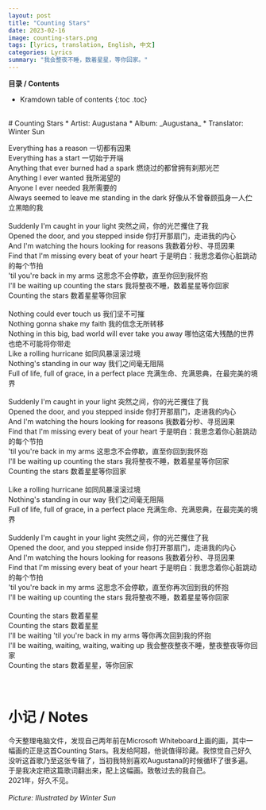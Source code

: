 ```yaml
---
layout: post
title: "Counting Stars"
date: 2023-02-16
image: counting-stars.png
tags: [lyrics, translation, English, 中文]
categories: Lyrics
summary: "我会整夜不睡，数着星星，等你回家。"
---
```


**目录 / Contents**
* Kramdown table of contents
{:toc .toc}
<br/>
# Counting Stars
* Artist: Augustana
* Album: _Augustana_
* Translator: Winter Sun

Everything has a reason 一切都有因果    
Everything has a start 一切始于开端    
Anything that ever burned had a spark 燃烧过的都曾拥有刹那光芒    
Anything I ever wanted 我所渴望的    
Anyone I ever needed 我所需要的    
Always seemed to leave me standing in the dark 好像从不曾眷顾孤身一人伫立黑暗的我    
<br/>
Suddenly I'm caught in your light 突然之间，你的光芒攫住了我    
Opened the door, and you stepped inside 你打开那扇门，走进我的内心    
And I'm watching the hours looking for reasons 我数着分秒、寻觅因果    
Find that I'm missing every beat of your heart 于是明白：我思念着你心脏跳动的每个节拍    
'til you're back in my arms 这思念不会停歇，直至你回到我怀抱    
I'll be waiting up counting the stars 我将整夜不睡，数着星星等你回家    
Counting the stars 数着星星等你回家    
<br/>
Nothing could ever touch us 我们坚不可摧    
Nothing gonna shake my faith 我的信念无所转移     
Nothing in this big, bad world will ever take you away 哪怕这偌大残酷的世界也绝不可能将你带走    
Like a rolling hurricane 如同风暴滚滚过境    
Nothing's standing in our way 我们之间毫无阻隔    
Full of life, full of grace, in a perfect place 充满生命、充满恩典，在最完美的境界    
<br/>
Suddenly I'm caught in your light 突然之间，你的光芒攫住了我    
Opened the door, and you stepped inside 你打开那扇门，走进我的内心    
And I'm watching the hours looking for reasons 我数着分秒、寻觅因果    
Find that I'm missing every beat of your heart 于是明白：我思念着你心脏跳动的每个节拍    
'til you're back in my arms 这思念不会停歇，直至你回到我怀抱    
I'll be waiting up counting the stars 我将整夜不睡，数着星星等你回家    
Counting the stars 数着星星等你回家    
<br/>
Like a rolling hurricane 如同风暴滚滚过境    
Nothing's standing in our way 我们之间毫无阻隔    
Full of life, full of grace, in a perfect place 充满生命、充满恩典，在最完美的境界    
<br/>
Suddenly I'm caught in your light 突然之间，你的光芒攫住了我    
Opened the door, and you stepped inside 你打开那扇门，走进我的内心    
And I'm watching the hours looking for reasons 我数着分秒、寻觅因果    
Find that I'm missing every beat of your heart 于是明白：我思念着你心脏跳动的每个节拍    
'til you're back in my arms 这思念不会停歇，直至你再次回到我的怀抱    
I'll be waiting up counting the stars 我将整夜不睡，数着星星等你回家    
<br/>
Counting the stars 数着星星    
Counting the stars 数着星星    
I'll be waiting 'til you're back in my arms 等你再次回到我的怀抱    
I'll be waiting, waiting, waiting, waiting up 我会整夜整夜不睡，整夜整夜等你回家    
Counting the stars 数着星星，等你回家    
<br/>
<br/>

# 小记 / Notes
今天整理电脑文件，发现自己两年前在Microsoft Whiteboard上画的画，其中一幅画的正是这首Counting Stars。我发给阿超，他说值得珍藏。我惊觉自己好久没听这首歌乃至这张专辑了，当初我特别喜欢Augustana的时候循环了很多遍。    
于是我决定把这篇歌词翻出来，配上这幅画。致敬过去的我自己。     
2021年，好久不见。    
<br/>
_Picture: Illustrated by Winter Sun_
<br/>